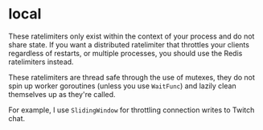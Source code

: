 # local

These ratelimiters only exist within the context of your process and do not share state. If you want a distributed ratelimiter that throttles your clients regardless of restarts, or multiple processes, you should use the Redis ratelimiters instead.

These ratelimiters are thread safe through the use of mutexes, they do not spin up worker goroutines (unless you use `WaitFunc`) and lazily clean themselves up as they're called.

For example, I use `SlidingWindow` for throttling connection writes to Twitch chat.
